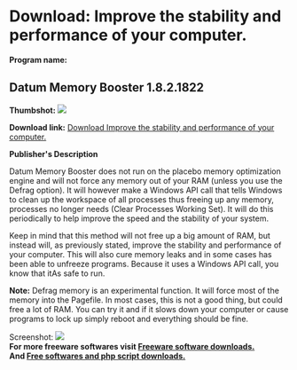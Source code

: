 # Download: Improve the stability and performance of your computer.

**Program name:**

## Datum Memory Booster 1.8.2.1822

  
**Thumbshot:** ![](http://www.freewarefiles.com/screenshot/rz_memboost_md.jpg)   
  
**Download link:** [Download Improve the stability and performance of your computer.](http://freesoftwares.boysofts.com/Datum-Memory-Booster_program_69294.html)  
  


**Publisher's Description**  
  


Datum Memory Booster does not run on the placebo memory optimization engine and will not force any memory out of your RAM (unless you use the Defrag option). It will however make a Windows API call that tells Windows to clean up the workspace of all processes thus freeing up any memory, processes no longer needs (Clear Processes Working Set). It will do this periodically to help improve the speed and the stability of your system. 

Keep in mind that this method will not free up a big amount of RAM, but instead will, as previously stated, improve the stability and performance of your computer. This will also cure memory leaks and in some cases has been able to unfreeze programs. Because it uses a Windows API call, you know that itAs safe to run.

**Note:** Defrag memory is an experimental function. It will force most of the memory into the Pagefile. In most cases, this is not a good thing, but could free a lot of RAM. You can try it and if it slows down your computer or cause programs to lock up simply reboot and everything should be fine.

  
  
Screenshot: ![](http://www.freewarefiles.com/screenshot/rz_memboost.jpg)   
**For more freeware softwares visit [Freeware software downloads.](http://freesoftwares.boysofts.com/)**   
**And [Free softwares and php script downloads.](http://www.boysofts.com/)**
